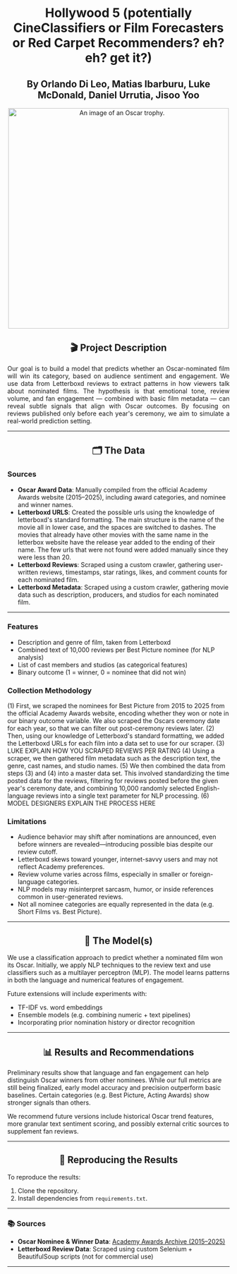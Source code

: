 <h1 align="center">Hollywood 5 (potentially CineClassifiers or Film Forecasters or Red Carpet Recommenders? eh? eh? get it?)</h1>
<h2 align="center">By Orlando Di Leo, Matias Ibarburu, Luke McDonald, Daniel Urrutia, Jisoo Yoo</h2>
<p align="center"> <img src="https://hips.hearstapps.com/hmg-prod/images/overview-of-the-oscar-statue-at-meet-the-oscars-at-the-time-news-photo-1588178852.jpg" alt="An image of an Oscar trophy." width="500"> </p>
<h2 align="center">🎬 Project Description</h2>

<p align="justify">
Our goal is to build a model that predicts whether an Oscar-nominated film will win its category, based on audience sentiment and engagement. We use data from Letterboxd reviews to extract patterns in how viewers talk about nominated films. The hypothesis is that emotional tone, review volume, and fan engagement — combined with basic film metadata — can reveal subtle signals that align with Oscar outcomes. By focusing on reviews published only before each year's ceremony, we aim to simulate a real-world prediction setting.
</p>

---

<h2 align="center">🗂️ The Data</h2>

<h3>Sources</h3>

- **Oscar Award Data**: Manually compiled from the official Academy Awards website (2015–2025), including award categories, and nominee and winner names.  
- **Letterboxd URLS**: Created the possible urls using the knowledge of letterboxd's standard formatting. The main structure is the name of the movie all in lower case, and the spaces are switched to dashes. The movies that already have other movies with the same name in the letterbox website have the release year added to the ending of their name. The few urls that were not found were added manually since they were less than 20. 
- **Letterboxd Reviews**: Scraped using a custom crawler, gathering user-written reviews, timestamps, star ratings, likes, and comment counts for each nominated film.  
- **Letterboxd Metadata**: Scraped using a custom crawler, gathering movie data such as description, producers, and studios for each nominated film.  
---
<h3>Features</h3>
<ul>
  <li>Description and genre of film, taken from Letterboxd</li>
  <li>Combined text of 10,000 reviews per Best Picture nominee (for NLP analysis)</li>
  <li>List of cast members and studios (as categorical features)</li>
  <li>Binary outcome (1 = winner, 0 = nominee that did not win)</li>
</ul>


<h3 align="left">Collection Methodology</h3>

<p>
(1) First, we scraped the nominees for Best Picture from 2015 to 2025 from the official Academy Awards website, encoding whether they won or note in our binary outcome variable. We also scraped the Oscars ceremony date for each year, so that we can filter out post-ceremony reviews later.
(2) Then, using our knowledge of Letterboxd's standard formatting, we added the Letterboxd URLs for each film into a data set to use for our scraper.
(3) LUKE EXPLAIN HOW YOU SCRAPED REVIEWS PER RATING
(4) Using a scraper, we then gathered film metadata such as the description text, the genre, cast names, and studio names.
(5) We then combined the data from steps (3) and (4) into a master data set.  This involved standardizing the time posted data for the reviews, filtering for reviews posted before the given year's ceremony date, and combining 10,000 randomly selected English-language reviews into a single text parameter for NLP processing.
(6) MODEL DESIGNERS EXPLAIN THE PROCESS HERE
</p>

<h3>Limitations</h3>

- Audience behavior may shift after nominations are announced, even before winners are revealed—introducing possible bias despite our review cutoff.
- Letterboxd skews toward younger, internet-savvy users and may not reflect Academy preferences.
- Review volume varies across films, especially in smaller or foreign-language categories.
- NLP models may misinterpret sarcasm, humor, or inside references common in user-generated reviews.
- Not all nominee categories are equally represented in the data (e.g. Short Films vs. Best Picture).

---

<h2 align="center">🧠 The Model(s)</h2>

We use a classification approach to predict whether a nominated film won its Oscar. Initially, we apply NLP techniques to the review text and use classifiers such as a multilayer perceptron (MLP). The model learns patterns in both the language and numerical features of engagement.

Future extensions will include experiments with:
- TF-IDF vs. word embeddings
- Ensemble models (e.g. combining numeric + text pipelines)
- Incorporating prior nomination history or director recognition

---

<h2 align="center">📊 Results and Recommendations</h2>

Preliminary results show that language and fan engagement can help distinguish Oscar winners from other nominees. While our full metrics are still being finalized, early model accuracy and precision outperform basic baselines. Certain categories (e.g. Best Picture, Acting Awards) show stronger signals than others.

We recommend future versions include historical Oscar trend features, more granular text sentiment scoring, and possibly external critic sources to supplement fan reviews.

---

<h2 align="center">🔁 Reproducing the Results</h2>

To reproduce the results:
1. Clone the repository.
2. Install dependencies from `requirements.txt`.


---

<h3>📚 Sources</h3>

- **Oscar Nominee & Winner Data**: [Academy Awards Archive (2015–2025)](https://www.oscars.org/oscars/ceremonies/)
- **Letterboxd Review Data**: Scraped using custom Selenium + BeautifulSoup scripts (not for commercial use)

---
